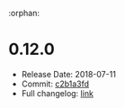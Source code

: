 :orphan:

# 0.12.0
  - Release Date: 2018-07-11
  - Commit: [c2b1a3fd](https://github.com/OpenSpace/OpenSpace/commit/c2b1a3fd42b107ed37a1d0006058ae9d2df4baaf)
  - Full changelog: [link](https://github.com/OpenSpace/OpenSpace/releases/tag/releases%2Fv0.19.1)
